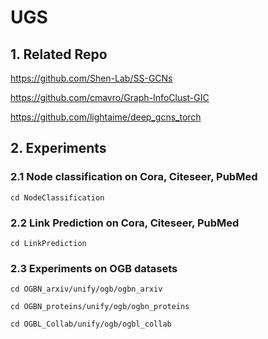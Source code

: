 # UGS
## 1. Related Repo

https://github.com/Shen-Lab/SS-GCNs

https://github.com/cmavro/Graph-InfoClust-GIC

https://github.com/lightaime/deep_gcns_torch

## 2. Experiments

### 2.1 Node classification on Cora, Citeseer, PubMed

```
cd NodeClassification
```

### 2.2 Link Prediction on Cora, Citeseer, PubMed

```
cd LinkPrediction
```

### 2.3 Experiments on OGB datasets

```
cd OGBN_arxiv/unify/ogb/ogbn_arxiv

cd OGBN_proteins/unify/ogb/ogbn_proteins

cd OGBL_Collab/unify/ogb/ogbl_collab

```



